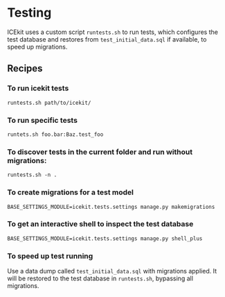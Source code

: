# Testing

ICEkit uses a custom script `runtests.sh` to run tests, which configures the
test database and restores from `test_initial_data.sql` if available,
 to speed up migrations.

## Recipes

### To run icekit tests

    runtests.sh path/to/icekit/

### To run specific tests

    runtets.sh foo.bar:Baz.test_foo

### To discover tests in the current folder and run without migrations:

    runtests.sh -n .

### To create migrations for a test model

    BASE_SETTINGS_MODULE=icekit.tests.settings manage.py makemigrations

### To get an interactive shell to inspect the test database

    BASE_SETTINGS_MODULE=icekit.tests.settings manage.py shell_plus

### To speed up test running

Use a data dump called `test_initial_data.sql` with migrations applied. It will
be restored to the test database in `runtests.sh`, bypassing all migrations.


